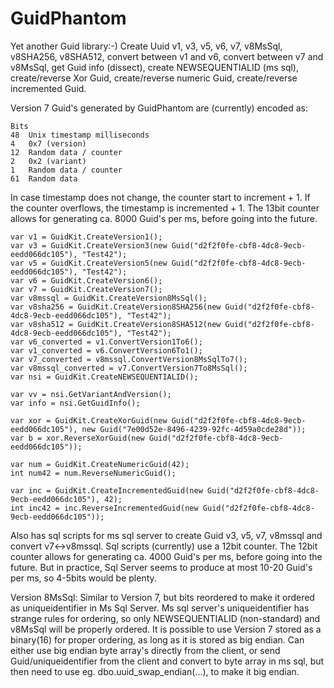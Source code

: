# GuidPhantom
Yet another Guid library:-) Create Uuid v1, v3, v5, v6, v7, v8MsSql, v8SHA256, v8SHA512, convert between v1 and v6, convert between v7 and v8MsSql, get Guid info (dissect), create NEWSEQUENTIALID (ms sql), create/reverse Xor Guid, create/reverse numeric Guid, create/reverse incremented Guid.

Version 7 Guid's generated by GuidPhantom are (currently) encoded as:

	Bits	
	48	Unix timestamp milliseconds
	4	0x7 (version)
	12	Random data / counter
	2	0x2 (variant)
	1	Random data / counter
	61	Random data

In case timestamp does not change, the counter start to increment + 1.
If the counter overflows, the timestamp is incremented + 1.
The 13bit counter allows for generating ca. 8000 Guid's per ms, before going into the future.

	var v1 = GuidKit.CreateVersion1();
	var v3 = GuidKit.CreateVersion3(new Guid("d2f2f0fe-cbf8-4dc8-9ecb-eedd066dc105"), "Test42");
	var v5 = GuidKit.CreateVersion5(new Guid("d2f2f0fe-cbf8-4dc8-9ecb-eedd066dc105"), "Test42");
	var v6 = GuidKit.CreateVersion6();
	var v7 = GuidKit.CreateVersion7();
	var v8mssql = GuidKit.CreateVersion8MsSql();
	var v8sha256 = GuidKit.CreateVersion8SHA256(new Guid("d2f2f0fe-cbf8-4dc8-9ecb-eedd066dc105"), "Test42");
	var v8sha512 = GuidKit.CreateVersion8SHA512(new Guid("d2f2f0fe-cbf8-4dc8-9ecb-eedd066dc105"), "Test42");
	var v6_converted = v1.ConvertVersion1To6();
	var v1_converted = v6.ConvertVersion6To1();
	var v7_converted = v8mssql.ConvertVersion8MsSqlTo7();
	var v8mssql_converted = v7.ConvertVersion7To8MsSql();
	var nsi = GuidKit.CreateNEWSEQUENTIALID();

	var vv = nsi.GetVariantAndVersion();
	var info = nsi.GetGuidInfo();

	var xor = GuidKit.CreateXorGuid(new Guid("d2f2f0fe-cbf8-4dc8-9ecb-eedd066dc105"), new Guid("7e00d52e-8496-4239-92fc-4d59a0cde28d"));
	var b = xor.ReverseXorGuid(new Guid("d2f2f0fe-cbf8-4dc8-9ecb-eedd066dc105"));

	var num = GuidKit.CreateNumericGuid(42);
	int num42 = num.ReverseNumericGuid();

	var inc = GuidKit.CreateIncrementedGuid(new Guid("d2f2f0fe-cbf8-4dc8-9ecb-eedd066dc105"), 42);
	int inc42 = inc.ReverseIncrementedGuid(new Guid("d2f2f0fe-cbf8-4dc8-9ecb-eedd066dc105"));

Also has sql scripts for ms sql server to create Guid v3, v5, v7, v8mssql and convert v7<->v8mssql.
Sql scripts (currently) use a 12bit counter. The 12bit counter allows for generating ca. 4000 Guid's per ms, before going into the future.
But in practice, Sql Server seems to produce at most 10-20 Guid's per ms, so 4-5bits would be plenty.

Version 8MsSql: Similar to Version 7, but bits reordered to make it ordered as uniqueidentifier in Ms Sql Server.
Ms sql server's uniqueidentifier has strange rules for ordering, so only NEWSEQUENTIALID (non-standard) and v8MsSql will be properly ordered.
It is possible to use Version 7 stored as a binary(16) for proper ordering, as long as it is stored as big endian. Can either use big endian byte array's directly from the client,
or send Guid/uniqueidentifier from the client and convert to byte array in ms sql, but then need to use eg. dbo.uuid_swap_endian(...), to make it big endian.
